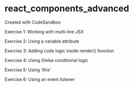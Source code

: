 # react_components_advanced
Created with CodeSandbox


Exercise 1: Working with multi-line JSX

Exercise 2: Using a variable attribute

Exercise 3: Adding code logic inside render() function

Exercise 4: Using if/else conditional logic

Exercise 5: Using 'this'

Exercise 6: Using an event listener
